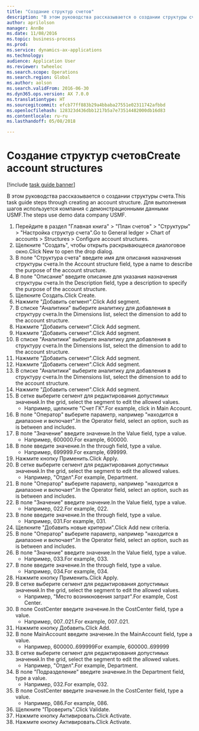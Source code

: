 ```yaml
--- 
title: "Создание структур счетов"
description: "В этом руководства рассказывается о создании структуры счета."
author: aprilolson
manager: AnnBe
ms.date: 11/08/2016
ms.topic: business-process
ms.prod: 
ms.service: dynamics-ax-applications
ms.technology: 
audience: Application User
ms.reviewer: twheeloc
ms.search.scope: Operations
ms.search.region: Global
ms.author: aolson
ms.search.validFrom: 2016-06-30
ms.dyn365.ops.version: AX 7.0.0
ms.translationtype: HT
ms.sourcegitcommit: efcb77ff883b29a4bbaba27551e02311742afbbd
ms.openlocfilehash: 128323d436dbb1217b5a7e73514482000db16d83
ms.contentlocale: ru-ru
ms.lasthandoff: 05/08/2018

---
```

# <a name="create-account-structures"></a><span data-ttu-id="0dff4-103">Создание структур счетов</span><span class="sxs-lookup"><span data-stu-id="0dff4-103">Create account structures</span></span>

[!include [task guide banner](../../includes/task-guide-banner.md)]

<span data-ttu-id="0dff4-104">В этом руководства рассказывается о создании структуры счета.</span><span class="sxs-lookup"><span data-stu-id="0dff4-104">This task guide steps through creating an account structure.</span></span> <span data-ttu-id="0dff4-105">Для выполнения шагов используется компания с демонстрационными данными USMF.</span><span class="sxs-lookup"><span data-stu-id="0dff4-105">The steps use demo data company USMF.</span></span>

1. <span data-ttu-id="0dff4-106">Перейдите в раздел "Главная книга" > "План счетов" > "Структуры" > "Настройка структур счета".</span><span class="sxs-lookup"><span data-stu-id="0dff4-106">Go to General ledger > Chart of accounts > Structures > Configure account structures.</span></span>
2. <span data-ttu-id="0dff4-107">Щелкните "Создать", чтобы открыть раскрывающееся диалоговое окно.</span><span class="sxs-lookup"><span data-stu-id="0dff4-107">Click New to open the drop dialog.</span></span>
3. <span data-ttu-id="0dff4-108">В поле "Структура счета" введите имя для описания назначения структуры счета.</span><span class="sxs-lookup"><span data-stu-id="0dff4-108">In the Account structure field, type a name to describe the purpose of the account structure.</span></span>
4. <span data-ttu-id="0dff4-109">В поле "Описание" введите описание для указания назначения структуры счета.</span><span class="sxs-lookup"><span data-stu-id="0dff4-109">In the Description field, type a description to specify the purpose of the account structure.</span></span>
5. <span data-ttu-id="0dff4-110">Щелкните Создать.</span><span class="sxs-lookup"><span data-stu-id="0dff4-110">Click Create.</span></span>
6. <span data-ttu-id="0dff4-111">Нажмите "Добавить сегмент".</span><span class="sxs-lookup"><span data-stu-id="0dff4-111">Click Add segment.</span></span>
7. <span data-ttu-id="0dff4-112">В списке "Аналитики" выберите аналитику для добавления в структуру счета.</span><span class="sxs-lookup"><span data-stu-id="0dff4-112">In the Dimensions list, select the dimension to add to the account structure.</span></span>
8. <span data-ttu-id="0dff4-113">Нажмите "Добавить сегмент".</span><span class="sxs-lookup"><span data-stu-id="0dff4-113">Click Add segment.</span></span>
9. <span data-ttu-id="0dff4-114">Нажмите "Добавить сегмент".</span><span class="sxs-lookup"><span data-stu-id="0dff4-114">Click Add segment.</span></span>
10. <span data-ttu-id="0dff4-115">В списке "Аналитики" выберите аналитику для добавления в структуру счета.</span><span class="sxs-lookup"><span data-stu-id="0dff4-115">In the Dimensions list, select the dimension to add to the account structure.</span></span>
11. <span data-ttu-id="0dff4-116">Нажмите "Добавить сегмент".</span><span class="sxs-lookup"><span data-stu-id="0dff4-116">Click Add segment.</span></span>
12. <span data-ttu-id="0dff4-117">Нажмите "Добавить сегмент".</span><span class="sxs-lookup"><span data-stu-id="0dff4-117">Click Add segment.</span></span>
13. <span data-ttu-id="0dff4-118">В списке "Аналитики" выберите аналитику для добавления в структуру счета.</span><span class="sxs-lookup"><span data-stu-id="0dff4-118">In the Dimensions list, select the dimension to add to the account structure.</span></span>
14. <span data-ttu-id="0dff4-119">Нажмите "Добавить сегмент".</span><span class="sxs-lookup"><span data-stu-id="0dff4-119">Click Add segment.</span></span>
15. <span data-ttu-id="0dff4-120">В сетке выберите сегмент для редактирования допустимых значений.</span><span class="sxs-lookup"><span data-stu-id="0dff4-120">In the grid, select the segment to edit the allowed values.</span></span>
    * <span data-ttu-id="0dff4-121">Например, щелкните "Счет ГК".</span><span class="sxs-lookup"><span data-stu-id="0dff4-121">For example, click in Main Account.</span></span>  
16. <span data-ttu-id="0dff4-122">В поле "Оператор" выберите параметр, например "находится в диапазоне и включает".</span><span class="sxs-lookup"><span data-stu-id="0dff4-122">In the Operator field, select an option, such as is between and includes.</span></span>
17. <span data-ttu-id="0dff4-123">В поле "Значение" введите значение.</span><span class="sxs-lookup"><span data-stu-id="0dff4-123">In the Value field, type a value.</span></span>
    * <span data-ttu-id="0dff4-124">Например, 600000.</span><span class="sxs-lookup"><span data-stu-id="0dff4-124">For example, 600000.</span></span>  
18. <span data-ttu-id="0dff4-125">В поле введите значение.</span><span class="sxs-lookup"><span data-stu-id="0dff4-125">In the through field, type a value.</span></span>
    * <span data-ttu-id="0dff4-126">Например, 699999.</span><span class="sxs-lookup"><span data-stu-id="0dff4-126">For example, 699999.</span></span>  
19. <span data-ttu-id="0dff4-127">Нажмите кнопку Применить.</span><span class="sxs-lookup"><span data-stu-id="0dff4-127">Click Apply.</span></span>
20. <span data-ttu-id="0dff4-128">В сетке выберите сегмент для редактирования допустимых значений.</span><span class="sxs-lookup"><span data-stu-id="0dff4-128">In the grid, select the segment to edit the allowed values.</span></span>
    * <span data-ttu-id="0dff4-129">Например, "Отдел".</span><span class="sxs-lookup"><span data-stu-id="0dff4-129">For example, Department.</span></span>  
21. <span data-ttu-id="0dff4-130">В поле "Оператор" выберите параметр, например "находится в диапазоне и включает".</span><span class="sxs-lookup"><span data-stu-id="0dff4-130">In the Operator field, select an option, such as is between and includes.</span></span>
22. <span data-ttu-id="0dff4-131">В поле "Значение" введите значение.</span><span class="sxs-lookup"><span data-stu-id="0dff4-131">In the Value field, type a value.</span></span>
    * <span data-ttu-id="0dff4-132">Например, 022.</span><span class="sxs-lookup"><span data-stu-id="0dff4-132">For example, 022.</span></span>  
23. <span data-ttu-id="0dff4-133">В поле введите значение.</span><span class="sxs-lookup"><span data-stu-id="0dff4-133">In the through field, type a value.</span></span>
    * <span data-ttu-id="0dff4-134">Например, 031.</span><span class="sxs-lookup"><span data-stu-id="0dff4-134">For example, 031.</span></span>  
24. <span data-ttu-id="0dff4-135">Щелкните "Добавить новые критерии".</span><span class="sxs-lookup"><span data-stu-id="0dff4-135">Click Add new criteria.</span></span>
25. <span data-ttu-id="0dff4-136">В поле "Оператор" выберите параметр, например "находится в диапазоне и включает".</span><span class="sxs-lookup"><span data-stu-id="0dff4-136">In the Operator field, select an option, such as is between and includes.</span></span>
26. <span data-ttu-id="0dff4-137">В поле "Значение" введите значение.</span><span class="sxs-lookup"><span data-stu-id="0dff4-137">In the Value field, type a value.</span></span>
    * <span data-ttu-id="0dff4-138">Например, 033.</span><span class="sxs-lookup"><span data-stu-id="0dff4-138">For example, 033.</span></span>  
27. <span data-ttu-id="0dff4-139">В поле введите значение.</span><span class="sxs-lookup"><span data-stu-id="0dff4-139">In the through field, type a value.</span></span>
    * <span data-ttu-id="0dff4-140">Например, 034.</span><span class="sxs-lookup"><span data-stu-id="0dff4-140">For example, 034.</span></span>  
28. <span data-ttu-id="0dff4-141">Нажмите кнопку Применить.</span><span class="sxs-lookup"><span data-stu-id="0dff4-141">Click Apply.</span></span>
29. <span data-ttu-id="0dff4-142">В сетке выберите сегмент для редактирования допустимых значений.</span><span class="sxs-lookup"><span data-stu-id="0dff4-142">In the grid, select the segment to edit the allowed values.</span></span>
    * <span data-ttu-id="0dff4-143">Например, "Место возникновения затрат".</span><span class="sxs-lookup"><span data-stu-id="0dff4-143">For example, Cost Center.</span></span>  
30. <span data-ttu-id="0dff4-144">В поле CostCenter введите значение.</span><span class="sxs-lookup"><span data-stu-id="0dff4-144">In the CostCenter field, type a value.</span></span>
    * <span data-ttu-id="0dff4-145">Например, 007..021.</span><span class="sxs-lookup"><span data-stu-id="0dff4-145">For example, 007..021.</span></span>  
31. <span data-ttu-id="0dff4-146">Нажмите кнопку Добавить.</span><span class="sxs-lookup"><span data-stu-id="0dff4-146">Click Add.</span></span>
32. <span data-ttu-id="0dff4-147">В поле MainAccount введите значение.</span><span class="sxs-lookup"><span data-stu-id="0dff4-147">In the MainAccount field, type a value.</span></span>
    * <span data-ttu-id="0dff4-148">Например, 600000..699999</span><span class="sxs-lookup"><span data-stu-id="0dff4-148">For example, 600000..699999</span></span>  
33. <span data-ttu-id="0dff4-149">В сетке выберите сегмент для редактирования допустимых значений.</span><span class="sxs-lookup"><span data-stu-id="0dff4-149">In the grid, select the segment to edit the allowed values.</span></span>
    * <span data-ttu-id="0dff4-150">Например, "Отдел".</span><span class="sxs-lookup"><span data-stu-id="0dff4-150">For example, Department.</span></span>  
34. <span data-ttu-id="0dff4-151">В поле "Подразделение" введите значение.</span><span class="sxs-lookup"><span data-stu-id="0dff4-151">In the Department field, type a value.</span></span>
    * <span data-ttu-id="0dff4-152">Например, 032.</span><span class="sxs-lookup"><span data-stu-id="0dff4-152">For example, 032.</span></span>  
35. <span data-ttu-id="0dff4-153">В поле CostCenter введите значение.</span><span class="sxs-lookup"><span data-stu-id="0dff4-153">In the CostCenter field, type a value.</span></span>
    * <span data-ttu-id="0dff4-154">Например, 086.</span><span class="sxs-lookup"><span data-stu-id="0dff4-154">For example, 086.</span></span>  
36. <span data-ttu-id="0dff4-155">Щелкните "Проверить".</span><span class="sxs-lookup"><span data-stu-id="0dff4-155">Click Validate.</span></span>
37. <span data-ttu-id="0dff4-156">Нажмите кнопку Активировать.</span><span class="sxs-lookup"><span data-stu-id="0dff4-156">Click Activate.</span></span>
38. <span data-ttu-id="0dff4-157">Нажмите кнопку Активировать.</span><span class="sxs-lookup"><span data-stu-id="0dff4-157">Click Activate.</span></span>


